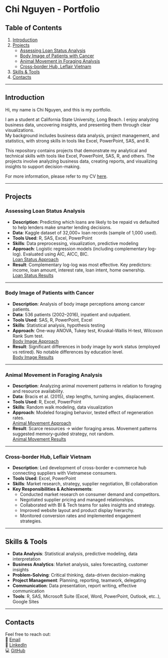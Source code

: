 # Chi Nguyen - Portfolio

## Table of Contents
1. [Introduction](#introduction)  
2. [Projects](#projects)  
   - [Assessing Loan Status Analysis](#assessing-loan-status-analysis)  
   - [Body Image of Patients with Cancer](#body-image-of-patients-with-cancer)  
   - [Animal Movement in Foraging Analysis](#animal-movement-in-foraging-analysis)  
   - [Cross-border Hub, Leflair Vietnam](#cross-border-hub-leflair-vietnam)  
3. [Skills & Tools](#skills--tools)  
4. [Contacts](#contacts)  

---

## Introduction
Hi, my name is Chi Nguyen, and this is my portfolio.

I am a student at California State University, Long Beach. I enjoy analyzing business data, uncovering insights, and presenting them through clear visualizations.  
My background includes business data analysis, project management, and statistics, with strong skills in tools like Excel, PowerPoint, SAS, and R.

This repository contains projects that demonstrate my analytical and technical skills with tools like Excel, PowerPoint, SAS, R, and others. The projects involve analyzing business data, creating reports, and visualizing insights to support decision-making.

For more information, please refer to my CV [here](Chi_Nguyen_CV.pdf). 

---

## Projects

### Assessing Loan Status Analysis
- **Description**: Predicting which loans are likely to be repaid vs defaulted to help lenders make smarter lending decisions.  
- **Data**: Kaggle dataset of 32,000+ loan records (sample of 1,000 used).  
- **Tools Used**: R, SAS, Excel, PowerPoint  
- **Skills**: Data preprocessing, visualization, predictive modeling  
- **Approach**: Logistic regression models (including complementary log-log). Evaluated using AIC, AICC, BIC.  
[Loan Status Approach](Loan_Status_Approach.pdf)  
- **Result**: Complementary log-log was most effective. Key predictors: income, loan amount, interest rate, loan intent, home ownership.  
[Loan Status Results](Loan_Status_Results.pdf)  

---

### Body Image of Patients with Cancer
- **Description**: Analysis of body image perceptions among cancer patients.  
- **Data**: 536 patients (2002–2016), inpatient and outpatient.  
- **Tools Used**: SAS, R, PowerPoint, Excel  
- **Skills**: Statistical analysis, hypothesis testing  
- **Approach**: One-way ANOVA, Tukey test, Kruskal-Wallis H-test, Wilcoxon Rank Sum test.  
[Body Image Approach](Body_Image_Approach.pdf)  
- **Result**: Significant differences in body image by work status (employed vs retired). No notable differences by education level.  
[Body Image Results](Body_Image_Results.pdf)  

---

### Animal Movement in Foraging Analysis
- **Description**: Analyzing animal movement patterns in relation to foraging and resource availability.  
- **Data**: Bracis et al. (2015), step lengths, turning angles, displacement.  
- **Tools Used**: R, Excel, PowerPoint  
- **Skills**: Random walk modeling, data visualization  
- **Approach**: Modeled foraging behavior, tested effect of regeneration rates.  
[Animal Movement Approach](Animal_Movement_Approach.pdf)  
- **Result**: Scarce resources → wider foraging areas. Movement patterns suggested memory-guided strategy, not random.  
[Animal Movement Results](Animal_Movement_Results.pdf)  

---

### Cross-border Hub, Leflair Vietnam
- **Description**: Led development of cross-border e-commerce hub connecting suppliers with Vietnamese consumers.  
- **Tools Used**: Excel, PowerPoint  
- **Skills**: Market research, strategy, supplier negotiation, BI collaboration  
- **Key Responsibilities & Achievements**:  
  - Conducted market research on consumer demand and competitors.  
  - Negotiated supplier pricing and managed relationships.  
  - Collaborated with BI & Tech teams for sales insights and strategy.  
  - Improved website layout and product display hierarchy.  
  - Monitored conversion rates and implemented engagement strategies.  

---

## Skills & Tools
- **Data Analysis**: Statistical analysis, predictive modeling, data interpretation  
- **Business Analytics**: Market analysis, sales forecasting, customer insights  
- **Problem-Solving**: Critical thinking, data-driven decision-making  
- **Project Management**: Planning, reporting, teamwork, delegating  
- **Communication**: Data presentation, report writing, effective communication  
- **Tools**: R, SAS, Microsoft Suite (Excel, Word, PowerPoint, Outlook, etc..), Google Sites  

---

## Contacts
Feel free to reach out:  
📧 [Email](mailto:christine.nguyen2501@gmail.com)  
🔗 [LinkedIn](https://www.linkedin.com/in/chinguyenvn/)  
💻 [GitHub](http://github.com/chi-chinguyen/Chi-Nguyen---Portfolio)  
